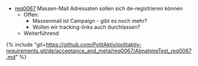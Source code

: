 * [req0067](https://github.com/PolitAktiv/politaktiv-requirements/tree/master/de/requirements/req0067.md) Massen-Mail Adressaten sollen sich de-registrieren können
  * Offen: 
    * Massenmail ist Campaign - gibt es noch mehr?
    * Wollen wir tracking-links auch durchlassen?
  * Weiterführend

{% include "git+https://github.com/PolitAktiv/politaktiv-requirements.git/de/acceptance_and_meta/req0067/AbnahmeTest_req0067.md" %} 



  
